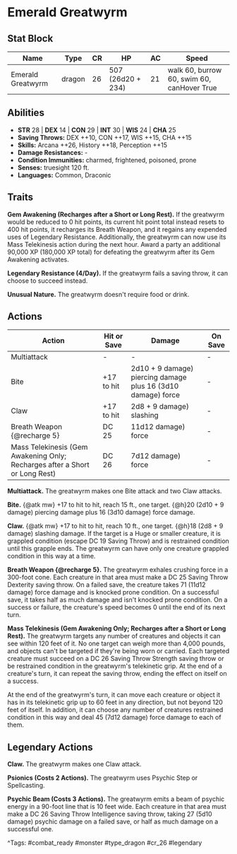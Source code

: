 # Emerald Greatwyrm

## Stat Block

| Name | Type | CR | HP | AC | Speed |
|------|------|----|----|----|-------|
| Emerald Greatwyrm | dragon | 26 | 507 (26d20 + 234) | 21 | walk 60, burrow 60, swim 60, canHover True |

## Abilities

- **STR** 28 | **DEX** 14 | **CON** 29 | **INT** 30 | **WIS** 24 | **CHA** 25
- **Saving Throws:** DEX ++10, CON ++17, WIS ++15, CHA ++15  
- **Skills:** Arcana ++26, History ++18, Perception ++15  
- **Damage Resistances:** -  
- **Condition Immunities:** charmed, frightened, poisoned, prone  
- **Senses:** truesight 120 ft.  
- **Languages:** Common, Draconic

## Traits

**Gem Awakening (Recharges after a Short or Long Rest).** If the greatwyrm would be reduced to 0 hit points, its current hit point total instead resets to 400 hit points, it recharges its Breath Weapon, and it regains any expended uses of Legendary Resistance. Additionally, the greatwyrm can now use its Mass Telekinesis action during the next hour. Award a party an additional 90,000 XP (180,000 XP total) for defeating the greatwyrm after its Gem Awakening activates.

**Legendary Resistance (4/Day).** If the greatwyrm fails a saving throw, it can choose to succeed instead.

**Unusual Nature.** The greatwyrm doesn't require food or drink.


## Actions

| Action | Hit or Save | Damage | On Save |
|--------|--------------|--------|----------|
| Multiattack | - | - | - |
| Bite | +17 to hit | 2d10 + 9 damage) piercing damage plus 16 (3d10 damage) force | - |
| Claw | +17 to hit | 2d8 + 9 damage) slashing | - |
| Breath Weapon {@recharge 5} | DC 25 | 11d12 damage) force | - |
| Mass Telekinesis (Gem Awakening Only; Recharges after a Short or Long Rest) | DC 26 | 7d12 damage) force | - |

**Multiattack.** The greatwyrm makes one Bite attack and two Claw attacks.

**Bite.** {@atk mw} +17 to hit to hit, reach 15 ft., one target. {@h}20 (2d10 + 9 damage) piercing damage plus 16 (3d10 damage) force damage.

**Claw.** {@atk mw} +17 to hit to hit, reach 10 ft., one target. {@h}18 (2d8 + 9 damage) slashing damage. If the target is a Huge or smaller creature, it is grappled condition (escape DC 19 Saving Throw) and is restrained condition until this grapple ends. The greatwyrm can have only one creature grappled condition in this way at a time.

**Breath Weapon {@recharge 5}.** The greatwyrm exhales crushing force in a 300-foot cone. Each creature in that area must make a DC 25 Saving Throw Dexterity saving throw. On a failed save, the creature takes 71 (11d12 damage) force damage and is knocked prone condition. On a successful save, it takes half as much damage and isn't knocked prone condition. On a success or failure, the creature's speed becomes 0 until the end of its next turn.

**Mass Telekinesis (Gem Awakening Only; Recharges after a Short or Long Rest).** The greatwyrm targets any number of creatures and objects it can see within 120 feet of it. No one target can weigh more than 4,000 pounds, and objects can't be targeted if they're being worn or carried. Each targeted creature must succeed on a DC 26 Saving Throw Strength saving throw or be restrained condition in the greatwyrm's telekinetic grip. At the end of a creature's turn, it can repeat the saving throw, ending the effect on itself on a success.

At the end of the greatwyrm's turn, it can move each creature or object it has in its telekinetic grip up to 60 feet in any direction, but not beyond 120 feet of itself. In addition, it can choose any number of creatures restrained condition in this way and deal 45 (7d12 damage) force damage to each of them.

## Legendary Actions

**Claw.** The greatwyrm makes one Claw attack.

**Psionics (Costs 2 Actions).** The greatwyrm uses Psychic Step or Spellcasting.

**Psychic Beam (Costs 3 Actions).** The greatwyrm emits a beam of psychic energy in a 90-foot line that is 10 feet wide. Each creature in that area must make a DC 26 Saving Throw Intelligence saving throw, taking 27 (5d10 damage) psychic damage on a failed save, or half as much damage on a successful one.



^Tags: #combat_ready #monster #type_dragon #cr_26 #legendary